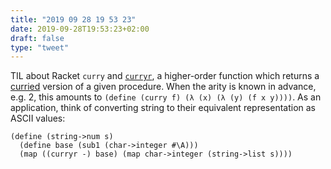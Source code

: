 ```yaml
---
title: "2019 09 28 19 53 23"
date: 2019-09-28T19:53:23+02:00
draft: false
type: "tweet"
---
```

TIL about Racket `curry` and [`curryr`](https://docs.racket-lang.org/reference/procedures.html#%28def._%28%28lib._racket%2Ffunction..rkt%29._curryr%29%29), a higher-order function which returns a [curried](https://en.wikipedia.org/wiki/Currying) version of a given procedure. When the arity is known in advance, e.g. 2, this amounts to `(define (curry f) (λ (x) (λ (y) (f x y))))`. As an application, think of converting string to their equivalent representation as ASCII values:

```racket
(define (string->num s)
  (define base (sub1 (char->integer #\A)))
  (map ((curryr -) base) (map char->integer (string->list s))))
```
